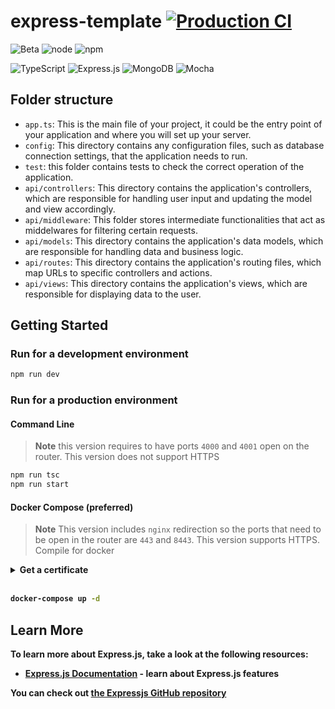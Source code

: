 <style>
.nested {
  margin-left: 20px;
}
</style>

# express-template  [![Production CI](https://github.com/UNIZAR-30226-01/chess-backend/actions/workflows/production.yml/badge.svg)](https://github.com/UNIZAR-30226-01/chess-backend/actions/workflows/production.yml)

![Beta](https://img.shields.io/badge/Status-Beta-red)
![node](https://img.shields.io/badge/node-16.x-blue)
![npm](https://img.shields.io/badge/npm-8.15.0-blue)

![TypeScript](https://img.shields.io/badge/typescript-%23007ACC.svg?style=for-the-badge&logo=typescript&logoColor=white)
![Express.js](https://img.shields.io/badge/express.js-%23404d59.svg?style=for-the-badge&logo=express&logoColor=%2361DAFB)
![MongoDB](https://img.shields.io/badge/MongoDB-%234ea94b.svg?style=for-the-badge&logo=mongodb&logoColor=white)
![Mocha](https://img.shields.io/badge/-mocha-%238D6748?style=for-the-badge&logo=mocha&logoColor=white)

## Folder structure

- `app.ts`: This is the main file of your project, it could be the entry point of your application and where you will set up your server.
- `config`: This directory contains any configuration files, such as database connection settings, that the application needs to run.
- `test`: this folder contains tests to check the correct operation of the application.
- `api/controllers`: This directory contains the application's controllers, which are responsible for handling user input and updating the model and view accordingly.
- `api/middleware`: This folder stores intermediate functionalities that act as middelwares for filtering certain requests.
- `api/models`: This directory contains the application's data models, which are responsible for handling data and business logic.
- `api/routes`: This directory contains the application's routing files, which map URLs to specific controllers and actions.
- `api/views`: This directory contains the application's views, which are responsible for displaying data to the user.

## Getting Started

### Run for a development environment

```bash
npm run dev
```

###  Run for a production environment

#### Command Line
> **Note** 
> this version requires to have ports `4000` and `4001` open on the router. This version does not support HTTPS 

```bash
npm run tsc
npm run start
```

#### Docker Compose (preferred)

> **Note** 
>  This version includes `nginx` redirection so the ports that need to be open in the router are `443` and `8443`. This version supports HTTPS.
Compile for docker

  <details>
    <summary><b>Get a certificate<b></summary>
    <details class="nested">
    <summary>Self Signed</summary>

1. Crea una clave privada utilizando el siguiente comando:
```bash
openssl genrsa -out cert.key 2048
```
1. Crea un certificado autofirmado utilizando el siguiente comando:<br>
  Este comando generará un certificado autofirmado válido por 365 días y lo guardará en un archivo llamado "cert.crt". Durante la ejecución del comando se te solicitará que proporciones algunos datos para el certificado. Asegúrate de proporcionar el nombre de dominio correcto en el campo "Common Name".
```bash
openssl req -new -x509 -key cert.key -out cert.crt -days 365
```
1. Verifica que el certificado SSL y la clave privada corresponden utilizando los siguientes comandos:
```
openssl x509 -noout -modulus -in cert.crt | openssl md5
openssl rsa -noout -modulus -in cert.key | openssl md5
```
  </details>
  <details class="nested">
    <summary>Lets Encrypt & Certbot</summary>

Follow the instructions on the following [page](https://certbot.eff.org/)

  </details>
  </details>
<br>

```bash
docker-compose up -d
```

## Learn More

To learn more about Express.js, take a look at the following resources:

- [Express.js Documentation](https://expressjs.com/) - learn about Express.js features

You can check out [the Expressjs GitHub repository](https://github.com/expressjs/express)
